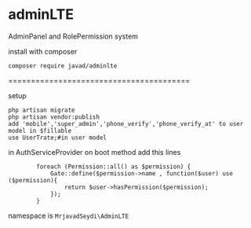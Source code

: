 # adminLTE
AdminPanel and RolePermission system


install with  composer
```
composer require javad/adminlte
```
========================================

setup 
````
php artisan migrate
php artisan vendor:publish
add 'mobile','super_admin','phone_verify','phone_verify_at' to user model in $fillable 
use UserTrate;#in user model 
````
in AuthServiceProvider on boot  method add this lines
```
        foreach (Permission::all() as $permission) {
            Gate::define($permission->name , function($user) use ($permission){
                return $user->hasPermission($permission);
            });
        }
```
namespace is `MrjavadSeydi\AdminLTE`
